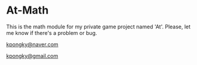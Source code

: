 At-Math
====
This is the math module for my private game project named 'At'.
Please, let me know if there's a problem or bug.

kpongky@naver.com

kpongky@gmail.com

